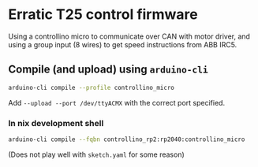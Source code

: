 # Erratic T25 control firmware

Using a controllino micro to communicate over CAN with motor driver, and using a
group input (8 wires) to get speed instructions from ABB IRC5.

## Compile (and upload) using `arduino-cli`

``` sh
arduino-cli compile --profile controllino_micro
```

Add `--upload --port /dev/ttyACMX` with the correct port specified.

### In nix development shell

``` sh
arduino-cli compile --fqbn controllino_rp2:rp2040:controllino_micro
```

(Does not play well with `sketch.yaml` for some reason)
